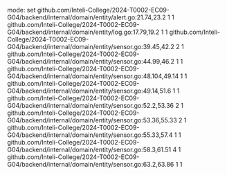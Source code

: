 mode: set
github.com/Inteli-College/2024-T0002-EC09-G04/backend/internal/domain/entity/alert.go:21.74,23.2 1 1
github.com/Inteli-College/2024-T0002-EC09-G04/backend/internal/domain/entity/log.go:17.79,19.2 1 1
github.com/Inteli-College/2024-T0002-EC09-G04/backend/internal/domain/entity/sensor.go:39.45,42.2 2 1
github.com/Inteli-College/2024-T0002-EC09-G04/backend/internal/domain/entity/sensor.go:44.99,46.2 1 1
github.com/Inteli-College/2024-T0002-EC09-G04/backend/internal/domain/entity/sensor.go:48.104,49.14 1 1
github.com/Inteli-College/2024-T0002-EC09-G04/backend/internal/domain/entity/sensor.go:49.14,51.6 1 1
github.com/Inteli-College/2024-T0002-EC09-G04/backend/internal/domain/entity/sensor.go:52.2,53.36 2 1
github.com/Inteli-College/2024-T0002-EC09-G04/backend/internal/domain/entity/sensor.go:53.36,55.33 2 1
github.com/Inteli-College/2024-T0002-EC09-G04/backend/internal/domain/entity/sensor.go:55.33,57.4 1 1
github.com/Inteli-College/2024-T0002-EC09-G04/backend/internal/domain/entity/sensor.go:58.3,61.51 4 1
github.com/Inteli-College/2024-T0002-EC09-G04/backend/internal/domain/entity/sensor.go:63.2,63.86 1 1
